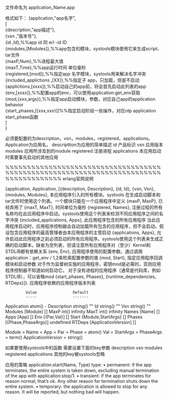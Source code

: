 ﻿文件命名为
	application_Name.app

格式如下：
{application,"app名字",  
	[  
		{description,"app描述"},  
		{vsn ,"版本号"},  
		{id ,Id},%%app id 同 erl -id ID  
		{modules,[Modules]},%%app包含的模块，systools模块使用它来生成script、tar文件  
		{maxP,Num},%%进程最大值  
		{maxT,Time},%%app运行时间 单位毫秒  
		{registered,[mod]},%%指定app 名字模块，systools用来解决名字冲突  
		{included_applictions ,[XX]},%%指定子 app，只加载，但是不启动  
		{applictions,[xxxx]},%%启动自己的app前，将会首先启动此列表的app  
		{env,[xxxx]},%%配置app的env，可以使用application:get_env获取  
		{mod,{xxx,args}},%%指定app启动模块，参数，对应自己app的application behavior  
		{start_phases,[{xxx,xxx}]]%%指定启动阶段一些操作，对应otp application  start_phase函数  
	]  
}  

必须要配置的为description，vsn，modules，registered，applications。  
Application为应用名，
descripttion为应用的简单描述
id 产品标识
vsn 应用版本
modules 应用所涉及到的module
registered 注册进程
applications 本应用启动时需要事先启动的其他应用

%%%%%%%%%%%%%%%%%%%%%%%%%%%%%%%%%%%%%%%%%%%%%%%%%%%%%%%%%%%%%%%%%%%%%%%%%%%%%%%%%%%%%
erlang官网说明

{application, Application,
  [{description,  Description},
   {id,           Id},
   {vsn,          Vsn},
   {modules,      Modules},			本应用程序引入的所有模块。systools 在生成启动脚本和tar文件时使用这个列表。一个模块只能在一个应用程序中定义
   {maxP,         MaxP},			已经弃用了
   {maxT,         MaxT},			时间单位为毫秒
   {registered,   Names},			注册过程的所有名称均在此应用程序中启动。systools使用这个列表来检测不同应用程序之间的名字冲突
   {included_applications, Apps},	此应用程序包含的所有应用程序 当此应用程序启动时，应用程序控制器会自动加载所有包含的应用程序，但不会启动。假设包含应用程序的最高管理者由本应用程序的主管启动
   {applications, Apps},			允许启动此应用程序之前必须启动的所有应用程序。systools使用这个列表来生成正确的启动脚本。缺省为空列表，但请注意所有应用程序对（至少）Kernel和STDLIB都有依赖关系
   {env,          Env},				应用程序使用的配置参数。通过调用application：get_env / 1,2来检索配置参数的值
   {mod,          Start},			指定应用程序回调模块和启动参数
   对于作为监督树实施的应用程序，密钥mod是必需的，否则应用程序控制器不知道如何启动它。 对于没有进程的应用程序（通常是代码库，例如STDLIB），可以省略mod
   {start_phases, Phases},
   {runtime_dependencies, RTDeps}]}. 应用程序依赖的应用程序版本列表

             Value                Default
             -----                -------
Application  atom()               -
Description  string()             ""
Id           string()             ""
Vsn          string()             ""
Modules      [Module]             []
MaxP         int()                infinity
MaxT         int()                infinity
Names        [Name]               []
Apps         [App]                []
Env          [{Par,Val}]          []
Start        {Module,StartArgs}   []
Phases       [{Phase,PhaseArgs}]  undefined
RTDeps       [ApplicationVersion] []

Module = Name = App = Par = Phase = atom()
Val = StartArgs = PhaseArgs = term()
ApplicationVersion = string()

如果要使用systools中的函数 需要设置下面的key参数
	description vsn modules registered applications
	其他的key被systools忽略

应用的策略
 application:start(Name, Type)
type:
• permanent: if the app terminates, the entire system is taken down, excluding manual termination of the app with application:stop/1.
• transient: if the app terminates for reason normal, that’s ok. Any other reason for termination shuts down the entire system.
• temporary: the application is allowed to stop for any reason. It will be reported, but nothing bad will happen.

	

	
	
	
	
	
	